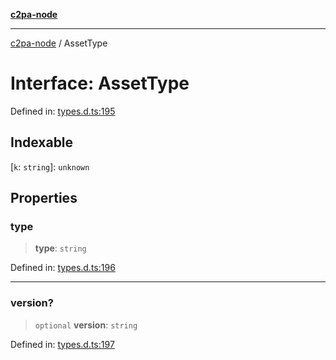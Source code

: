 [**c2pa-node**](../README.md)

***

[c2pa-node](../README.md) / AssetType

# Interface: AssetType

Defined in: [types.d.ts:195](https://github.com/contentauth/c2pa-node-v2/blob/89b34f9846b48a2d62e217587555c0cf0305136a/js-src/types.d.ts#L195)

## Indexable

\[`k`: `string`\]: `unknown`

## Properties

### type

> **type**: `string`

Defined in: [types.d.ts:196](https://github.com/contentauth/c2pa-node-v2/blob/89b34f9846b48a2d62e217587555c0cf0305136a/js-src/types.d.ts#L196)

***

### version?

> `optional` **version**: `string`

Defined in: [types.d.ts:197](https://github.com/contentauth/c2pa-node-v2/blob/89b34f9846b48a2d62e217587555c0cf0305136a/js-src/types.d.ts#L197)
